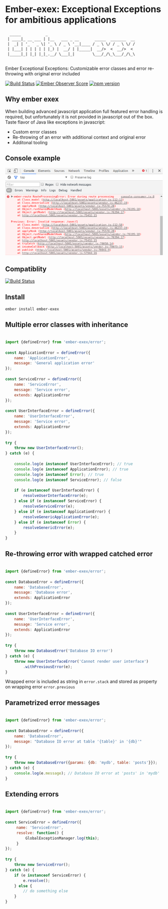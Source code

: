 # Ember-exex: Exceptional Exceptions for ambitious applications

```
  _____           _                                       
 | ____|_ __ ___ | |__   ___ _ __       _____  _______  __
 |  _| | '_ ` _ \| '_ \ / _ \ '__|____ / _ \ \/ / _ \ \/ /
 | |___| | | | | | |_) |  __/ | |_____|  __/>  <  __/>  < 
 |_____|_| |_| |_|_.__/ \___|_|        \___/_/\_\___/_/\_\
                                                               
```
Ember Exceptional Exceptions: Customizable error classes and error re-throwing with original error included


[![Build Status](https://travis-ci.org/janmisek/ember-exex.svg)](https://travis-ci.org/janmisek/ember-exex) 
[![Ember Observer Score](http://emberobserver.com/badges/ember-exex.svg)](https://emberobserver.com/addons/ember-exex)
[![npm version](https://badge.fury.io/js/ember-exex.svg)](https://badge.fury.io/js/ember-exex)

## Why ember exex

When building advanced javascript application full featured error handling is required, but unfortunately it is not provided in javascript out of the box. Taste flavor of Java like exceptions in javascript:
- Custom error classes
- Re-throwing of an error with additional context and original error
- Additonal tooling

## Console example

![alt tag](https://raw.githubusercontent.com/janmisek/ember-exex/master/github/error.png)

## Compatiblity
[![Build Status](https://saucelabs.com/browser-matrix/janmisek.svg)](https://saucelabs.com/u/janmisek)

## Install
```
ember install ember-exex
```

## Multiple error classes with inheritance
```javascript

import {defineError} from 'ember-exex/error';

const ApplicationError = defineError({
    name: 'ApplicationError', 
    message: 'General application error'
});

const ServiceError = defineError({
    name: 'ServiceError', 
    message: 'Service error', 
    extends: ApplicationError
});

const UserInterfaceError = defineError({
    name: 'UserInterfaceError', 
    message: 'Service error', 
    extends: ApplicationError
});

try {
    throw new UserInterfaceError();
} catch (e) {

    console.log(e instanceof UserInterfaceError); // true
    console.log(e instanceof ApplicationError); // true
    console.log(e instanceof Error); // true
    console.log(e instanceof ServiceError); // false
    
    if (e instanceof UserInterfaceError) {
        resolveUserInterfaceError(e);
    } else if (e instanceof ServiceError) {
        resolveServiceError(e);
    } else if (e instanceof ApplicationError) {
        resolveGenericApplicationError(e);
    } else if (e instanceof Error) {
        resolveGenericError(e);
    }
}
```

## Re-throwing error with wrapped catched error

```javascript

import {defineError} from 'ember-exex/error';

const DatabaseError = defineError({
    name: 'DatabaseError', 
    message: 'Database error', 
    extends: ApplicationError
});
      
const UserInterfaceError = defineError({
    name: 'UserInterfaceError', 
    message: 'Service error', 
    extends: ApplicationError
});

try {
    throw new DatabaseError('Database IO error')
} catch (e) {
    throw new UserInterfaceError('Cannot render user interface')
        .withPreviousError(e);
}
```

Wrapped error is included as string in `error.stack` and stored as property on wrapping error `error.previous`


## Parametrized error messages
```javascript

import {defineError} from 'ember-exex/error';

const DatabaseError = defineError({
    name: 'DatabaseError', 
    message: "Database IO error at table '{table}' in '{db}'"
});

try {
    throw new DatabaseError({params: {db: 'mydb', table: 'posts'}});
} catch (e) {
    console.log(e.message); // Database IO error at 'posts' in 'mydb'
}
```

## Extending errors
```javascript

import {defineError} from 'ember-exex/error';

const ServiceError = defineError({
     name: 'ServiceError', 
     resolve: function() {
         GlobalExceptionManager.log(this);
     }
});

try {
    throw new ServiceError();
} catch (e) {
    if (e instanceof ServiceError) {
        e.resolve();
    } else {
        // do something else
    }
}
```



